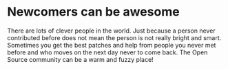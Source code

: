# Newcomers can be awesome

There are lots of clever people in the world. Just because a person never
contributed before does not mean the person is not really bright and
smart. Sometimes you get the best patches and help from people you never met
before and who moves on the next day never to come back. The Open Source
community can be a warm and fuzzy place!

